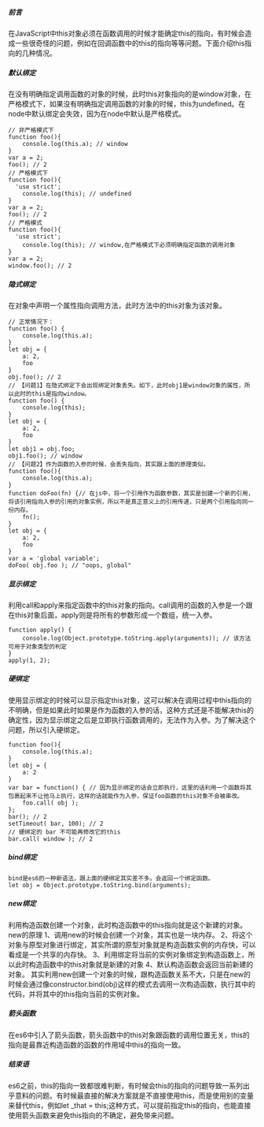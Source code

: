 ##### 前言
在JavaScript中this对象必须在函数调用的时候才能确定this的指向，有时候会造成一些很奇怪的问题，例如在回调函数中的this的指向等等问题。下面介绍this指向的几种情况。
##### 默认绑定
在没有明确指定调用函数的对象的时候，此时this对象指向的是window对象，在严格模式下，如果没有明确指定调用函数的对象的时候，this为undefined。在node中默认绑定会失效，因为在node中默认是严格模式。
```
// 非严格模式下
function foo(){
	console.log(this.a); // window
}
var a = 2;
foo(); // 2
// 严格模式下
function foo(){
  'use strict';
	console.log(this); // undefined
}
var a = 2;
foo(); // 2
// 严格模式
function foo(){
  'use strict';
	console.log(this); // window,在严格模式下必须明确指定函数的调用对象
}
var a = 2;
window.foo(); // 2
```
##### 隐式绑定
在对象中声明一个属性指向调用方法，此时方法中的this对象为该对象。
```
// 正常情况下：
function foo() {
	console.log(this.a);
}	
let obj = {
	a: 2,
	foo
}
obj.foo(); // 2
// 【问题1】在隐式绑定下会出现绑定对象丢失。如下，此时obj1是window对象的属性，所以此时的this是指向window。
function foo() {
	console.log(this);
}	
let obj = {
	a: 2,
	foo
}
let obj1 = obj.foo;
obj1.foo(); // window
// 【问题2】作为函数的入参的时候，会丢失指向，其实跟上面的原理类似。
function foo(){
	console.log(this.a);
}
function doFoo(fn) {// 在js中，将一个引用作为函数参数，其实是创建一个新的引用，将该引用指向入参的引用的对象实例，所以不是真正意义上的引用传递，只是两个引用指向同一份内存。
	fn();
}
let obj = {
	a: 2,
	foo
}
var a = 'global variable';
doFoo( obj.foo ); // "oops, global"
```
##### 显示绑定
利用call和apply来指定函数中的this对象的指向。call调用的函数的入参是一个跟在this对象后面，apply则是将所有的参数形成一个数组，统一入参。
```
function apply() {
	console.log(Object.prototype.toString.apply(arguments)); // 该方法可用于对象类型的判定
}
apply(1, 2);
```
##### 硬绑定
使用显示绑定的时候可以显示指定this对象，这可以解决在调用过程中this指向的不明确，但是如果此时如果是作为函数的入参的话，这种方式还是不能解决this的确定性，因为显示绑定之后是立即执行函数调用的，无法作为入参。为了解决这个问题，所以引入硬绑定。
```
function foo(){
	console.log(this.a);
}
let obj = {
	a: 2
}
var bar = function() { // 因为显示绑定的话会立即执行，这里的话利用一个函数将其包裹起来不让他马上执行，这样的话就能作为入参，保证foo函数的this对象不会被串改。
	foo.call( obj );
};
bar(); // 2
setTimeout( bar, 100); // 2
// 硬绑定的 bar 不可能再修改它的this
bar.call( window ); // 2
```
##### bind绑定
```
bind是es6的一种新语法，跟上面的硬绑定其实差不多。会返回一个绑定函数。
let obj = Object.prototype.toString.bind(arguments);
```
##### new绑定
利用构造函数创建一个对象，此时构造函数中的this指向就是这个新建的对象。
new的原理
	1、调用new的时候会创建一个对象，其实也是一块内存。
	2、将这个对象与原型对象进行绑定，其实所谓的原型对象就是构造函数实例的内存快，可以看成是一个共享的内存快。
	3、利用绑定将当前的实例对象绑定到构造函数上，所以此时构造函数中的this对象就是新建的对象
	4、默认构造函数会返回当前新建的对象。
其实利用new创建一个对象的时候，跟构造函数关系不大，只是在new的时候会通过像constructor.bind(obj)这样的模式去调用一次构造函数，执行其中的代码，并将其中的this指向当前的实例对象。
##### 箭头函数
在es6中引入了箭头函数，箭头函数中的this对象跟函数的调用位置无关，this的指向是最靠近构造函数的函数的作用域中this的指向一致。
##### 结束语
es6之前，this的指向一致都很难判断，有时候会this的指向的问题导致一系列出乎意料的问题。有时候最直接的解决方案就是不直接使用this，而是使用别的变量来替代this，例如let _that = this;这种方式，可以提前指定this的指向，也能直接使用箭头函数来避免this指向的不确定，避免带来问题。
